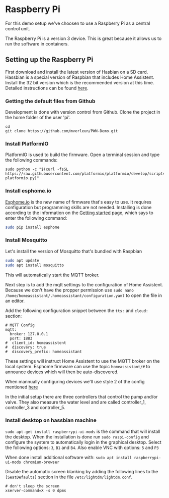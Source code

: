 # Raspberry Pi

For this demo setup we've choosen to use a Raspberry Pi as a central control unit.

The Raspberry Pi is a version 3 device. This is great because it allows us to run the software in containers.

## Setting up the Raspberry Pi

First download and install the latest version of Hasbian on a SD card.  Hassbian is a special version of Raspbian that includes Home Assistent.
Install the 32 bit version which is the recommended version at this time. Detailed instructions can be found [here](https://www.home-assistant.io/docs/installation/hassbian/).

### Getting the default files from Github

Development is done with version control from Github. Clone the project in the home folder of the user 'pi'.

```
cd
git clone https://github.com/mverleun/PWN-Demo.git
```

### Install PlatformIO

PlatformIO is used to build the firmware. Open a terminal session and type the following commands:

```
sudo python -c "$(curl -fsSL https://raw.githubusercontent.com/platformio/platformio/develop/scripts/get-platformio.py)"
```

### Install esphome.io

[Esphome.io](https://esphome.io/) is the new name of firmware that's easy to use. It requires configuration but programming skills are not needed.
Installing is done according to the information on the [Getting started](https://esphome.io/guides/getting_started_command_line.html) page, which says to enter the following command:

``` bash
sudo pip install esphome
```

### Install Mosquitto

Let's install the version of Mosquitto that's bundled with Raspbian

``` bash
sudo apt update
sudo apt install mosquitto
```

This will automatically start the MQTT broker.

Next step is to add the mqtt settings to the configuration of Home Assistent. Because we don't have the propper permission use `sudo nano /home/homeassistant/.homeassistant/configuration.yaml` to open the file in an editor.

Add the following configuration snippet between the `tts:` and `cloud:` section:

```
# MQTT Config
mqtt:
  broker: 127.0.0.1
  port: 1883
#  client_id: homeassistent
#  discovery: true
#  discovery_prefix: homeassistant
```
These settings will instruct Home Assistent to use the MQTT broker on the local system. Esphome firmware can use the topic `homeassistant/#` to announce devices which will then be auto-discovered.

When mannually configuring devices we'll use style 2 of the config mentioned [here](https://www.home-assistant.io/docs/configuration/devices/)

In the initial setup there are three controllers that control the pump and/or valve. They also measure the water level and are called controller_1, controller_3 and controller_5.

### Install desktop on hassbian machine

```sudo apt-get install raspberrypi-ui-mods``` is the command that will install the desktop. When the installation is done run ```sudo raspi-config``` and configure the system to automatically login in the graphical desktop.
Select the following options: `3`, `B1` and `B4`.
Also enable VNC with options: `5` and `P3`

When done install additional software with: ```sudo apt install raspberrypi-ui-mods chromium-browser```

Disable the automatic screen blanking by adding the following lines to the `[SeatDefaults]` section in the file `/etc/lightdm/lightdm.conf`.

```
# don't sleep the screen
xserver-command=X -s 0 dpms
```


